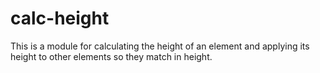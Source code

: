 # calc-height

This is a module for calculating the height of an element and applying its height to other elements so they match in height.
